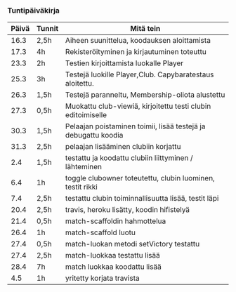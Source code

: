 ### Tuntipäiväkirja
Päivä | Tunnit | Mitä tein
--- | -------- | -----
16.3 | 2,5h | Aiheen suunittelua, koodauksen aloittamista
17.3 | 4h | Rekisteröityminen ja kirjautuminen toteuttu 
23.3 | 2h | Testien kirjoittamista luokalle Player
25.3 | 3h | Testejä luokille Player,Club. Capybaratestaus aloitettu.
26.3 | 1,5h | Testejä paranneltu, Membership-oliota alustettu
27.3 | 0,5h | Muokattu club-viewiä, kirjoitettu testi clubin editoimiselle
30.3 | 1,5h | Pelaajan poistaminen toimii, lisää testejä ja debugattu koodia
31.3 | 2,5h |  pelaajan lisääminen clubiin korjattu
2.4  | 1,5h | testattu ja koodattu clubiin liittyminen / lähteminen
6.4  | 1h   | toggle clubowner toteutettu, clubin luominen, testit rikki
7.4  | 2,5h | testattu clubin toiminnallisuutta lisää, testit läpi
20.4 | 2,5h | travis, heroku lisätty, koodin hifistelyä
21.4 | 0,5h | match-scaffoldin hahmottelua
26.4 | 1h   | match-scaffold luotu
27.4 | 0,5h | match-luokan metodi setVictory testattu 
27.4 | 2,5h | match-luokkaa testattu lisää
28.4 | 7h   | match luokkaa koodattu lisää
4.5  | 1h   | yritetty korjata travista
